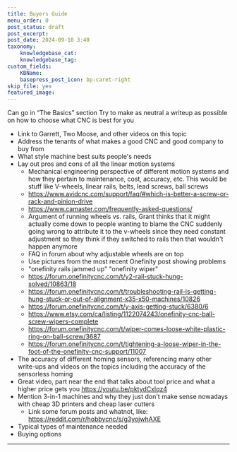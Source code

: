 ```yaml
---
title: Buyers Guide
menu_order: 0
post_status: draft
post_excerpt: 
post_date: 2024-09-10 3:40
taxonomy:
    knowledgebase_cat: 
    knowledgebase_tag:        
custom_fields:
    KBName: 
    basepress_post_icon: bp-caret-right
skip_file: yes
featured_image: 
---
```


Can go in “The Basics” section
Try to make as neutral a writeup as possible on how to choose what CNC is best for you

- Link to Garrett, Two Moose, and other videos on this topic
- Address the tenants of what makes a good CNC and good company to buy from
- What style machine best suits people's needs
- Lay out pros and cons of all the linear motion systems
  - Mechanical engineering perspective of different motion systems and how they pertain to maintenance, cost, accuracy, etc. This would be stuff like V-wheels, linear rails, belts, lead screws, ball screws
  - https://www.avidcnc.com/support/faq/#which-is-better-a-screw-or-rack-and-pinion-drive
  - https://www.camaster.com/frequently-asked-questions/
  - Argument of running wheels vs. rails, Grant thinks that it might actually come down to people wanting to blame the CNC suddenly going wrong to attribute it to the v-wheels since they need constant adjustment so they think if they switched to rails then that wouldn't happen anymore
  - FAQ in forum about why adjustable wheels are on top
  - Use pictures from the most recent Onefinity post showing problems
  - "onefinity rails jammed up" "onefinity wiper"
  - https://forum.onefinitycnc.com/t/y2-rail-stuck-hung-solved/10863/18
  - https://forum.onefinitycnc.com/t/troubleshooting-rail-is-getting-hung-stuck-or-out-of-alignment-x35-x50-machines/10826
  - https://forum.onefinitycnc.com/t/y-axis-getting-stuck/6380/6
  - https://www.etsy.com/ca/listing/1122074243/onefinity-cnc-ball-screw-wipers-complete
  - https://forum.onefinitycnc.com/t/wiper-comes-loose-white-plastic-ring-on-ball-screw/3687
  - https://forum.onefinitycnc.com/t/tightening-a-loose-wiper-in-the-foot-of-the-onefinity-cnc-support/11007
- The accuracy of different homing sensors, referencing many other write-ups and videos on the topics including the accuracy of the sensorless homing
- Great video, part near the end that talks about tool price and what a higher price gets you https://youtu.be/pktydCxlqz4
- Mention 3-in-1 machines and why they just don't make sense nowadays with cheap 3D printers and cheap laser cutters
  - Link some forum posts and whatnot, like: https://reddit.com/r/hobbycnc/s/g3yojwhAXE
- Typical types of maintenance needed
- Buying options

---
